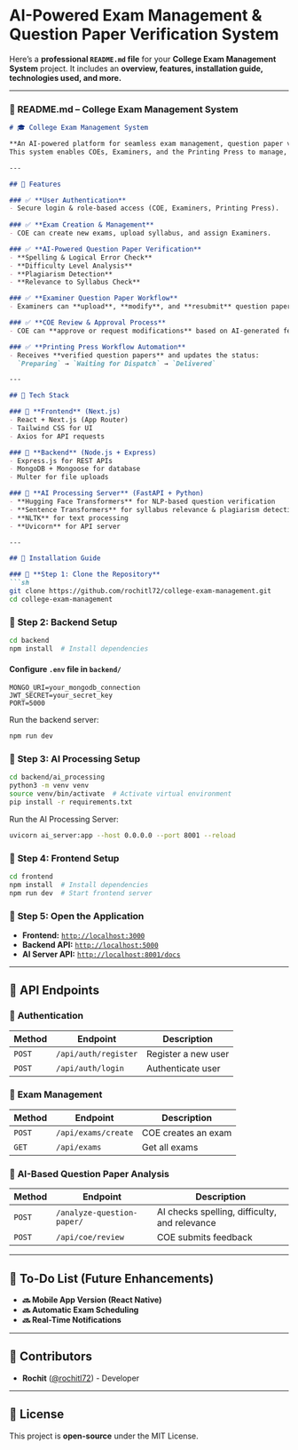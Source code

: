 # AI-Powered Exam Management & Question Paper Verification System

Here’s a **professional `README.md` file** for your **College Exam Management System** project. It includes an **overview, features, installation guide, technologies used, and more.**  

---

### **📌 README.md – College Exam Management System**
```md
# 🎓 College Exam Management System

**An AI-powered platform for seamless exam management, question paper verification, and automated workflows.**  
This system enables COEs, Examiners, and the Printing Press to manage, verify, and process question papers efficiently using AI.

---

## 📌 Features

### ✅ **User Authentication**
- Secure login & role-based access (COE, Examiners, Printing Press).
  
### ✅ **Exam Creation & Management**
- COE can create new exams, upload syllabus, and assign Examiners.

### ✅ **AI-Powered Question Paper Verification**
- **Spelling & Logical Error Check**
- **Difficulty Level Analysis**
- **Plagiarism Detection**
- **Relevance to Syllabus Check**

### ✅ **Examiner Question Paper Workflow**
- Examiners can **upload**, **modify**, and **resubmit** question papers.

### ✅ **COE Review & Approval Process**
- COE can **approve or request modifications** based on AI-generated feedback.

### ✅ **Printing Press Workflow Automation**
- Receives **verified question papers** and updates the status:  
  `Preparing` → `Waiting for Dispatch` → `Delivered`

---

## 📌 Tech Stack

### 🔹 **Frontend** (Next.js)
- React + Next.js (App Router)
- Tailwind CSS for UI
- Axios for API requests

### 🔹 **Backend** (Node.js + Express)
- Express.js for REST APIs
- MongoDB + Mongoose for database
- Multer for file uploads

### 🔹 **AI Processing Server** (FastAPI + Python)
- **Hugging Face Transformers** for NLP-based question verification
- **Sentence Transformers** for syllabus relevance & plagiarism detection
- **NLTK** for text processing
- **Uvicorn** for API server

---

## 📌 Installation Guide

### 🚀 **Step 1: Clone the Repository**
```sh
git clone https://github.com/rochitl72/college-exam-management.git
cd college-exam-management
```

### 🚀 **Step 2: Backend Setup**
```sh
cd backend
npm install  # Install dependencies
```
#### **Configure `.env` file in `backend/`**
```env
MONGO_URI=your_mongodb_connection
JWT_SECRET=your_secret_key
PORT=5000
```
Run the backend server:
```sh
npm run dev
```

### 🚀 **Step 3: AI Processing Setup**
```sh
cd backend/ai_processing
python3 -m venv venv
source venv/bin/activate  # Activate virtual environment
pip install -r requirements.txt
```
Run the AI Processing Server:
```sh
uvicorn ai_server:app --host 0.0.0.0 --port 8001 --reload
```

### 🚀 **Step 4: Frontend Setup**
```sh
cd frontend
npm install  # Install dependencies
npm run dev  # Start frontend server
```

### 🚀 **Step 5: Open the Application**
- **Frontend:** [`http://localhost:3000`](http://localhost:3000)  
- **Backend API:** [`http://localhost:5000`](http://localhost:5000)  
- **AI Server API:** [`http://localhost:8001/docs`](http://localhost:8001/docs)

---

## 📌 API Endpoints

### 🔹 **Authentication**
| Method | Endpoint | Description |
|--------|----------|-------------|
| `POST` | `/api/auth/register` | Register a new user |
| `POST` | `/api/auth/login` | Authenticate user |

### 🔹 **Exam Management**
| Method | Endpoint | Description |
|--------|----------|-------------|
| `POST` | `/api/exams/create` | COE creates an exam |
| `GET` | `/api/exams` | Get all exams |

### 🔹 **AI-Based Question Paper Analysis**
| Method | Endpoint | Description |
|--------|----------|-------------|
| `POST` | `/analyze-question-paper/` | AI checks spelling, difficulty, and relevance |
| `POST` | `/api/coe/review` | COE submits feedback |

---

## 📌 To-Do List (Future Enhancements)
- **🔜 Mobile App Version (React Native)**
- **🔜 Automatic Exam Scheduling**
- **🔜 Real-Time Notifications**

---

## 📌 Contributors
- **Rochit** ([@rochitl72](https://github.com/rochitl72)) - Developer

---

## 📌 License
This project is **open-source** under the MIT License.
```
